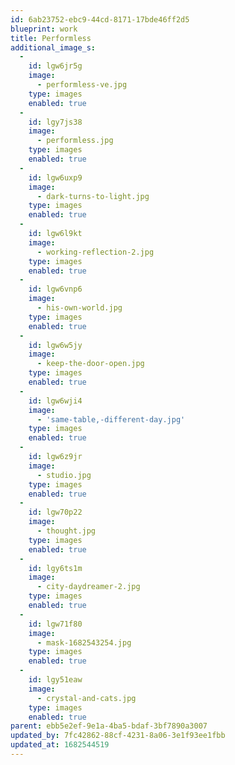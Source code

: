 ```yaml
---
id: 6ab23752-ebc9-44cd-8171-17bde46ff2d5
blueprint: work
title: Performless
additional_image_s:
  -
    id: lgw6jr5g
    image:
      - performless-ve.jpg
    type: images
    enabled: true
  -
    id: lgy7js38
    image:
      - performless.jpg
    type: images
    enabled: true
  -
    id: lgw6uxp9
    image:
      - dark-turns-to-light.jpg
    type: images
    enabled: true
  -
    id: lgw6l9kt
    image:
      - working-reflection-2.jpg
    type: images
    enabled: true
  -
    id: lgw6vnp6
    image:
      - his-own-world.jpg
    type: images
    enabled: true
  -
    id: lgw6w5jy
    image:
      - keep-the-door-open.jpg
    type: images
    enabled: true
  -
    id: lgw6wji4
    image:
      - 'same-table,-different-day.jpg'
    type: images
    enabled: true
  -
    id: lgw6z9jr
    image:
      - studio.jpg
    type: images
    enabled: true
  -
    id: lgw70p22
    image:
      - thought.jpg
    type: images
    enabled: true
  -
    id: lgy6ts1m
    image:
      - city-daydreamer-2.jpg
    type: images
    enabled: true
  -
    id: lgw71f80
    image:
      - mask-1682543254.jpg
    type: images
    enabled: true
  -
    id: lgy51eaw
    image:
      - crystal-and-cats.jpg
    type: images
    enabled: true
parent: ebb5e2ef-9e1a-4ba5-bdaf-3bf7890a3007
updated_by: 7fc42862-88cf-4231-8a06-3e1f93ee1fbb
updated_at: 1682544519
---
```

